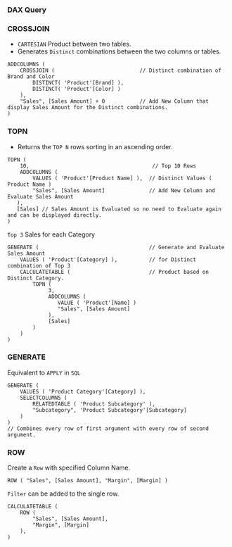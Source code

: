 ### DAX Query

### CROSSJOIN

- `CARTESIAN` Product between two tables.
- Generates `Distinct` combinations between the two columns or tables.

```DAX
ADDCOLUMNS (
    CROSSJOIN (                           // Distinct combination of Brand and Color
        DISTINCT( 'Product'[Brand] ),     
        DISTINCT( 'Product'[Color] )
    ),
    "Sales", [Sales Amount] + 0           // Add New Column that display Sales Amount for the Distinct combinations.
)
```

### TOPN

- Returns the `TOP N` rows sorting in an ascending order.

```DAX
TOPN (
    10,                                       // Top 10 Rows
    ADDCOLUMNS (
        VALUES ( 'Product'[Product Name] ),  // Distinct Values ( Product Name )
        "Sales", [Sales Amount]              // Add New Column and Evaluate Sales Amount
   ),
   [Sales] // Sales Amount is Evaluated so no need to Evaluate again and can be displayed directly.
)

```      

`Top 3` Sales for each Category

```DAX
GENERATE (                                   // Generate and Evaluate Sales Amount 
    VALUES ( 'Product'[Category] ),          // for Distinct combination of Top 3 
    CALCULATETABLE (                         // Product based on Distinct Category.
        TOPN (
             3,
             ADDCOLUMNS (
                VALUE ( 'Product'[Name] )
                "Sales", [Sales Amount]
             ),
             [Sales]
        )
    )
)
```

### GENERATE

Equivalent to `APPLY` in `SQL`

```DAX
GENERATE (
    VALUES ( 'Product Category'[Category] ),
    SELECTCOLUMNS (
        RELATEDTABLE ( 'Product Subcategory' ),
        "Subcategory", 'Product Subcategory'[Subcategory]
    )
)
// Combines every row of first argument with every row of second argument.
```
### ROW

Create a `Row` with specified Column Name. 

```DAX
ROW ( "Sales", [Sales Amount], "Margin", [Margin] )
```

`Filter` can be added to the single row.

```DAX
CALCULATETABLE (
    ROW (
        "Sales", [Sales Amount], 
        "Margin", [Margin]
    ),
)
```

